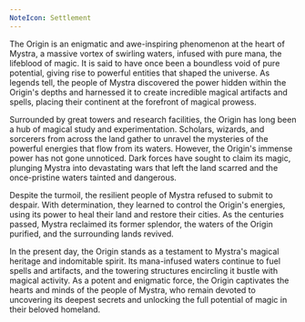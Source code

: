 ```yaml
---
NoteIcon: Settlement
---
```

The Origin is an enigmatic and awe-inspiring phenomenon at the heart of Mystra, a massive vortex of swirling waters, infused with pure mana, the lifeblood of magic. It is said to have once been a boundless void of pure potential, giving rise to powerful entities that shaped the universe. As legends tell, the people of Mystra discovered the power hidden within the Origin's depths and harnessed it to create incredible magical artifacts and spells, placing their continent at the forefront of magical prowess.

Surrounded by great towers and research facilities, the Origin has long been a hub of magical study and experimentation. Scholars, wizards, and sorcerers from across the land gather to unravel the mysteries of the powerful energies that flow from its waters. However, the Origin's immense power has not gone unnoticed. Dark forces have sought to claim its magic, plunging Mystra into devastating wars that left the land scarred and the once-pristine waters tainted and dangerous.

Despite the turmoil, the resilient people of Mystra refused to submit to despair. With determination, they learned to control the Origin's energies, using its power to heal their land and restore their cities. As the centuries passed, Mystra reclaimed its former splendor, the waters of the Origin purified, and the surrounding lands revived.

In the present day, the Origin stands as a testament to Mystra's magical heritage and indomitable spirit. Its mana-infused waters continue to fuel spells and artifacts, and the towering structures encircling it bustle with magical activity. As a potent and enigmatic force, the Origin captivates the hearts and minds of the people of Mystra, who remain devoted to uncovering its deepest secrets and unlocking the full potential of magic in their beloved homeland.